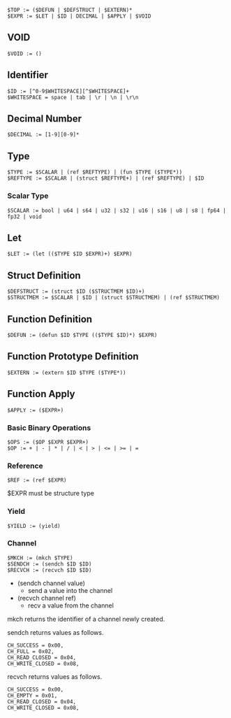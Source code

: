 
```
$TOP := ($DEFUN | $DEFSTRUCT | $EXTERN)*
$EXPR := $LET | $ID | DECIMAL | $APPLY | $VOID
```

## VOID

```
$VOID := ()
```

## Identifier

```
$ID := [^0-9$WHITESPACE][^$WHITESPACE]+
$WHITESPACE = space | tab | \r | \n | \r\n
```

## Decimal Number

```
$DECIMAL := [1-9][0-9]*
```

## Type

```
$TYPE := $SCALAR | (ref $REFTYPE) | (fun $TYPE ($TYPE*))
$REFTYPE := $SCALAR | (struct $REFTYPE+) | (ref $REFTYPE) | $ID
```

### Scalar Type

```
$SCALAR := bool | u64 | s64 | u32 | s32 | u16 | s16 | u8 | s8 | fp64 | fp32 | void
```

## Let

```
$LET := (let (($TYPE $ID $EXPR)+) $EXPR)
```

## Struct Definition

```
$DEFSTRUCT := (struct $ID ($STRUCTMEM $ID)+)
$STRUCTMEM := $SCALAR | $ID | (struct $STRUCTMEM) | (ref $STRUCTMEM)
```

## Function Definition

```
$DEFUN := (defun $ID $TYPE (($TYPE $ID)*) $EXPR)
```

## Function Prototype Definition

```
$EXTERN := (extern $ID $TYPE ($TYPE*))
```

## Function Apply

```
$APPLY := ($EXPR+)
```

### Basic Binary Operations

```
$OPS := ($OP $EXPR $EXPR+)
$OP := + | - | * | / | < | > | <= | >= | =
```

### Reference

```
$REF := (ref $EXPR)
```

$EXPR must be structure type

### Yield

```
$YIELD := (yield)
```

### Channel

```
$MKCH := (mkch $TYPE)
$SENDCH := (sendch $ID $ID)
$RECVCH := (recvch $ID $ID)
```

- (sendch channel value)
  - send a value into the channel
- (recvch channel ref)
  - recv a value from the channel

mkch returns the identifier of a channel newly created.

sendch returns values as follows.

```
CH_SUCCESS = 0x00,
CH_FULL = 0x02,
CH_READ_CLOSED = 0x04,
CH_WRITE_CLOSED = 0x08,
```

recvch returns values as follows.

```
CH_SUCCESS = 0x00,
CH_EMPTY = 0x01,
CH_READ_CLOSED = 0x04,
CH_WRITE_CLOSED = 0x08,
```